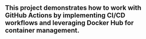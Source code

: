 ## This project demonstrates how to work with GitHub Actions by implementing CI/CD workflows and leveraging Docker Hub for container management.
